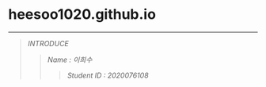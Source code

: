 # heesoo1020.github.io
-------------------------------
>*INTRODUCE*
>  >*Name : 이희수*
>  >  >*Student ID : 2020076108*
